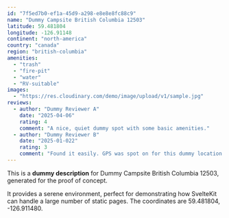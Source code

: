 ```yaml
---
id: "7f5ed7b0-ef1a-45d9-a298-e8e8e8fc88c9"
name: "Dummy Campsite British Columbia 12503"
latitude: 59.481804
longitude: -126.91148
continent: "north-america"
country: "canada"
region: "british-columbia"
amenities:
  - "trash"
  - "fire-pit"
  - "water"
  - "RV-suitable"
images:
  - "https://res.cloudinary.com/demo/image/upload/v1/sample.jpg"
reviews:
  - author: "Dummy Reviewer A"
    date: "2025-04-06"
    rating: 4
    comment: "A nice, quiet dummy spot with some basic amenities."
  - author: "Dummy Reviewer B"
    date: "2025-01-022"
    rating: 3
    comment: "Found it easily. GPS was spot on for this dummy location."
---
```


This is a **dummy description** for Dummy Campsite British Columbia 12503, generated for the proof of concept.

It provides a serene environment, perfect for demonstrating how SvelteKit can handle a large number of static pages. The coordinates are 59.481804, -126.911480.
